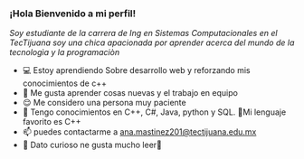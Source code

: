 

### ¡Hola Bienvenido a mi perfil!

*Soy estudiante de la carrera de Ing en Sistemas Computacionales en el TecTijuana soy 
una chica apacionada por aprender acerca del mundo de la tecnologìa y la programaciòn*

- 💻 Estoy aprendiendo Sobre desarrollo web y reforzando mis conocimientos de c++
- 🤗 Me gusta aprender cosas nuevas y el trabajo en equipo
- 😌 Me considero una persona muy paciente 
- 👀 Tengo conocimientos en C++, C#, Java, python y SQL. 🥰Mi lenguaje favorito es C++
- 📫 puedes contactarme a ana.mastinez201@tectijuana.edu.mx
- 🧐 Dato curioso ne gusta mucho leer🤭  










